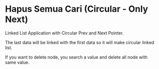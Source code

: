 # Hapus Semua Cari (Circular - Only Next)
Linked List Application with Circular Prev and Next Pointer.

The last data will be linked with the first data so it will make circular linked list.

If you want to delete node, you search a value and delete all node with same value.
